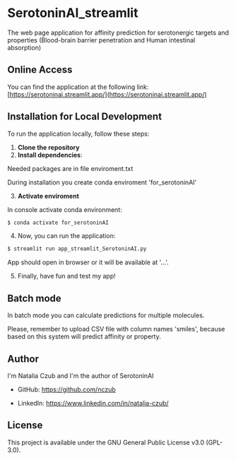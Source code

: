# SerotoninAI_streamlit

The web page application for affinity prediction for serotonergic targets and properties (Blood-brain barrier penetration and Human intestinal absorption)

## Online Access
You can find the application at the following link:
[https://serotoninai.streamlit.app/](https://serotoninai.streamlit.app/)

## Installation for Local Development

To run the application locally, follow these steps:
1. **Clone the repository**
2. **Install dependencies**:

Needed packages are in file enviroment.txt

During installation you create conda enviroment 'for_serotoninAI'

3. **Activate enviroment**
   
In console activate conda environment:

```bash
$ conda activate for_serotoninAI
```

4. Now, you can run the application:

```bash   
$ streamlit run app_streamlit_SerotoninAI.py
```
App should open in browser or it will be available at '...'.

5. Finally, have fun and test my app!


## Batch mode

In batch mode you can calculate predictions for multiple molecules.

Please, remember to upload CSV file with column names 'smiles', because based on this system will predict affinity or property.

## Author

I'm Natalia Czub and I'm the author of SerotoninAI

- GitHub: https://github.com/nczub

- LinkedIn: https://www.linkedin.com/in/natalia-czub/

## License

This project is available under the GNU General Public License v3.0 (GPL-3.0).
